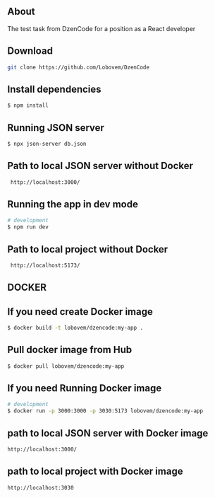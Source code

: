 ## About

The test task from DzenCode for a position as a React developer

## Download

```bash
git clone https://github.com/Lobovem/DzenCode
```

## Install dependencies

```bash
$ npm install
```

## Running JSON server

```bash
$ npx json-server db.json
```

## Path to local JSON server without Docker

```bash
 http://localhost:3000/
```

## Running the app in dev mode

```bash
# development
$ npm run dev

```

## Path to local project without Docker

```bash
 http://localhost:5173/
```

## DOCKER

## If you need create Docker image

```bash
$ docker build -t lobovem/dzencode:my-app .

```

## Pull docker image from Hub

```bash
$ docker pull lobovem/dzencode:my-app

```

## If you need Running Docker image

```bash
# development
$ docker run -p 3000:3000 -p 3030:5173 lobovem/dzencode:my-app

```

## path to local JSON server with Docker image

```bash
http://localhost:3000/

```

## path to local project with Docker image

```bash
http://localhost:3030

```
